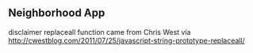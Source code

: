 Neighborhood App
-------------------------


disclaimer
replaceall function came from Chris West via http://cwestblog.com/2011/07/25/javascript-string-prototype-replaceall/
